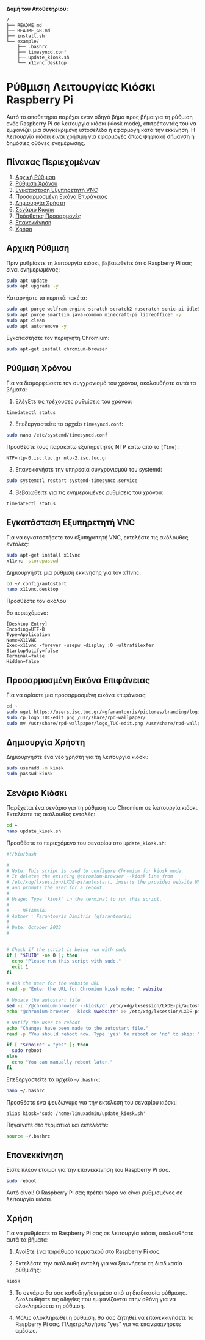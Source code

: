 **Δομή του Αποθετηρίου:**

```
/
├── README.md
├── README_GR.md
├── install.sh
└── example/
    ├── .bashrc
    ├── timesyncd.conf
    ├── update_kiosk.sh
    └── x11vnc.desktop
```

# Ρύθμιση Λειτουργίας Κιόσκι Raspberry Pi

Αυτό το αποθετήριο παρέχει έναν οδηγό βήμα προς βήμα για τη ρύθμιση ενός Raspberry Pi σε λειτουργία κιόσκι (kiosk mode), επιτρέποντάς του να εμφανίζει μια συγκεκριμένη ιστοσελίδα ή εφαρμογή κατά την εκκίνηση. Η λειτουργία κιόσκι είναι χρήσιμη για εφαρμογές όπως ψηφιακή σήμανση ή δημόσιες οθόνες ενημέρωσης.

## Πίνακας Περιεχομένων

1. [Αρχική Ρύθμιση](#αρχική-ρύθμιση)
2. [Ρύθμιση Χρόνου](#ρύθμιση-χρόνου)
3. [Εγκατάσταση Εξυπηρετητή VNC](#εγκατάσταση-εξυπηρετητή-vnc)
4. [Προσαρμοσμένη Εικόνα Επιφάνειας](#προσαρμοσμένη-εικόνα-επιφάνειας)
5. [Δημιουργία Χρήστη](#δημιουργία-χρήστη)
6. [Σενάριο Κιόσκι](#σενάριο-κιόσκι)
7. [Πρόσθετες Προσαρμογές](#πρόσθετες-προσαρμογές)
8. [Επανεκκίνηση](#επανεκκίνηση)
9. [Χρήση](#χρήση)

## Αρχική Ρύθμιση

Πριν ρυθμίσετε τη λειτουργία κιόσκι, βεβαιωθείτε ότι ο Raspberry Pi σας είναι ενημερωμένος:

```bash
sudo apt update
sudo apt upgrade -y
```

Καταργήστε τα περιττά πακέτα:

```bash
sudo apt purge wolfram-engine scratch scratch2 nuscratch sonic-pi idle3 -y
sudo apt purge smartsim java-common minecraft-pi libreoffice* -y
sudo apt clean
sudo apt autoremove -y
```

Εγκαταστήστε τον περιηγητή Chromium:

```bash
sudo apt-get install chromium-browser
```

## Ρύθμιση Χρόνου

Για να διαμορφώσετε τον συγχρονισμό του χρόνου, ακολουθήστε αυτά τα βήματα:

1. Ελέγξτε τις τρέχουσες ρυθμίσεις του χρόνου:

```bash
timedatectl status
```

2. Επεξεργαστείτε το αρχείο `timesyncd.conf`:

```bash
sudo nano /etc/systemd/timesyncd.conf
```

Προσθέστε τους παρακάτω εξυπηρετητές NTP κάτω από το `[Time]`:

```
NTP=ntp-0.isc.tuc.gr ntp-2.isc.tuc.gr
```

3. Επανεκκινήστε την υπηρεσία συγχρονισμού του systemd:

```bash
sudo systemctl restart systemd-timesyncd.service
```

4. Βεβαιωθείτε για τις ενημερωμένες ρυθμίσεις του χρόνου:

```bash
timedatectl status
```

## Εγκατάσταση Εξυπηρετητή VNC

Για να εγκαταστήσετε τον εξυπηρετητή VNC, εκτελέστε τις ακόλουθες εντολές:

```bash
sudo apt-get install x11vnc
x11vnc -storepasswd
```

Δημιουργήστε μια ρύθμιση εκκίνησης για τον x11vnc:

```bash
cd ~/.config/autostart
nano x11vnc.desktop
```

Προσθέστε τον ακόλου

θο περιεχόμενο:

```plaintext
[Desktop Entry]
Encoding=UTF-8
Type=Application
Name=X11VNC
Exec=x11vnc -forever -usepw -display :0 -ultrafilexfer
StartupNotify=false
Terminal=false
Hidden=false
```

## Προσαρμοσμένη Εικόνα Επιφάνειας

Για να ορίσετε μια προσαρμοσμένη εικόνα επιφάνειας:

```bash
cd ~
sudo wget https://users.isc.tuc.gr/~gfarantouris/pictures/branding/logo_TUC-edit.png
sudo cp logo_TUC-edit.png /usr/share/rpd-wallpaper/
sudo mv /usr/share/rpd-wallpaper/logo_TUC-edit.png /usr/share/rpd-wallpaper/logo_TUC.png
```

## Δημιουργία Χρήστη

Δημιουργήστε ένα νέο χρήστη για τη λειτουργία κιόσκι:

```bash
sudo useradd -m kiosk
sudo passwd kiosk
```

## Σενάριο Κιόσκι

Παρέχεται ένα σενάριο για τη ρύθμιση του Chromium σε λειτουργία κιόσκι. Εκτελέστε τις ακόλουθες εντολές:

```bash
cd ~
nano update_kiosk.sh
```

Προσθέστε το περιεχόμενο του σεναρίου στο `update_kiosk.sh`:

```bash
#!/bin/bash

#
# Note: This script is used to configure Chromium for kiosk mode.
# It deletes the existing @chromium-browser --kiosk line from
# /etc/xdg/lxsession/LXDE-pi/autostart, inserts the provided website URL,
# and prompts the user for a reboot.
#
# Usage: Type 'kiosk' in the terminal to run this script.
#
# --- METADATA: ---
# Author : Farantouris Dimitris (gfarantouris)
#
# Date: October 2023
#


# Check if the script is being run with sudo
if [ "$EUID" -ne 0 ]; then
  echo "Please run this script with sudo."
  exit 1
fi

# Ask the user for the website URL
read -p "Enter the URL for Chromium kiosk mode: " website

# Update the autostart file
sed -i '/@chromium-browser --kiosk/d' /etc/xdg/lxsession/LXDE-pi/autostart
echo "@chromium-browser --kiosk $website" >> /etc/xdg/lxsession/LXDE-pi/autostart

# Notify the user to reboot
echo "Changes have been made to the autostart file."
read -p "You should reboot now. Type 'yes' to reboot or 'no' to skip: " choice

if [ "$choice" = "yes" ]; then
  sudo reboot
else
  echo "You can manually reboot later."
fi
```

Επεξεργαστείτε το αρχείο `~/.bashrc`:

```bash
nano ~/.bashrc
```

Προσθέστε ένα ψευδώνυμο για την εκτέλεση του σεναρίου κιόσκι:

```plaintext
alias kiosk='sudo /home/linuxadmin/update_kiosk.sh'
```

Πηγαίνετε στο τερματικό και εκτελέστε:

```bash
source ~/.bashrc
```

## Επανεκκίνηση

Είστε πλέον έτοιμοι για την επανεκκίνηση του Raspberry Pi σας.

```bash
sudo reboot
```

Αυτό είναι! Ο Raspberry Pi σας πρέπει τώρα να είναι ρυθμισμένος σε λειτουργία κιόσκι.

## Χρήση

Για να ρυθμίσετε το Raspberry Pi σας σε λειτουργία κιόσκι, ακολουθήστε αυτά τα βήματα:

1. Ανοίξτε ένα παράθυρο τερματικού στο Raspberry Pi σας.

2. Εκτελέστε την ακόλουθη εντολή για να ξεκινήσετε τη διαδικασία ρύθμισης:

```bash
kiosk
```

3. Το σενάριο θα σας καθοδηγήσει μέσα από τη διαδικασία ρύθμισης. Ακολουθήστε τις οδηγίες που εμφανίζονται στην οθόνη για να ολοκληρώσετε τη ρύθμιση.

4. Μόλις ολοκληρωθεί η ρύθμιση, θα σας ζητηθεί να επανεκκινήσετε το Raspberry Pi σας. Πληκτρολογήστε "yes" για να επανεκκινήσετε αμέσως.
